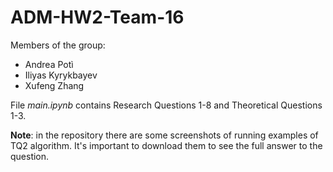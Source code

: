 # ADM-HW2-Team-16
Members of the group:
- Andrea Potì
- Iliyas Kyrykbayev
- Xufeng Zhang

File _main.ipynb_ contains Research Questions 1-8 and Theoretical Questions 1-3.

**Note**: in the repository there are some screenshots of running examples of TQ2 algorithm. It's important to download them to see the full answer to the question.
